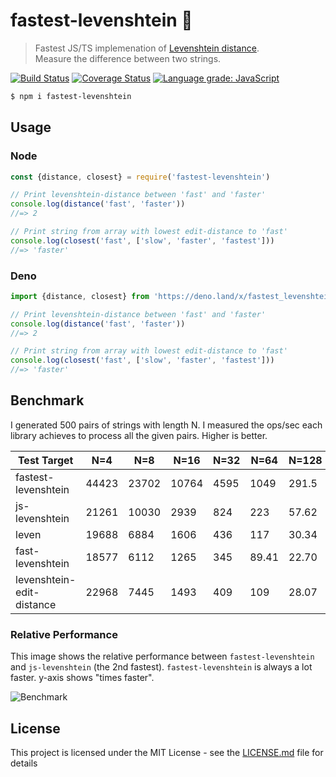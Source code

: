 # fastest-levenshtein :rocket: 
> Fastest JS/TS implemenation of [Levenshtein distance](https://en.wikipedia.org/wiki/Levenshtein_distance).<br>
> Measure the difference between two strings.

[![Build Status](https://travis-ci.org/ka-weihe/node-levenshtein.svg?branch=master)](https://travis-ci.org/ka-weihe/node-levenshtein)
[![Coverage Status](https://coveralls.io/repos/github/ka-weihe/node-levenshtein/badge.svg?branch=master)](https://coveralls.io/github/ka-weihe/node-levenshtein?branch=master)
[![Language grade: JavaScript](https://img.shields.io/lgtm/grade/javascript/g/ka-weihe/fastest-levenshtein.svg?logo=lgtm&logoWidth=18)](https://lgtm.com/projects/g/ka-weihe/fastest-levenshtein/context:javascript)
```bash
$ npm i fastest-levenshtein
```

## Usage
### Node
```javascript
const {distance, closest} = require('fastest-levenshtein')

// Print levenshtein-distance between 'fast' and 'faster' 
console.log(distance('fast', 'faster'))
//=> 2

// Print string from array with lowest edit-distance to 'fast'
console.log(closest('fast', ['slow', 'faster', 'fastest']))
//=> 'faster'
```

### Deno
```javascript
import {distance, closest} from 'https://deno.land/x/fastest_levenshtein/mod.ts'

// Print levenshtein-distance between 'fast' and 'faster' 
console.log(distance('fast', 'faster'))
//=> 2

// Print string from array with lowest edit-distance to 'fast'
console.log(closest('fast', ['slow', 'faster', 'fastest']))
//=> 'faster'
```

## Benchmark
I generated 500 pairs of strings with length N. I measured the ops/sec each library achieves to process all the given pairs. Higher is better. 

| Test Target               | N=4   | N=8   | N=16  | N=32 | N=64  | N=128 | N=256 | N=512 | N=1024 |
|---------------------------|-------|-------|-------|------|-------|-------|-------|-------|--------|
| fastest-levenshtein       | 44423 | 23702 | 10764 | 4595 | 1049  | 291.5 | 86.64 | 22.24 | 5.473  |
| js-levenshtein            | 21261 | 10030 | 2939  | 824  | 223   | 57.62 | 14.77 | 3.717 | 0.934  |
| leven                     | 19688 | 6884  | 1606  | 436  | 117   | 30.34 | 7.604 | 1.929 | 0.478  |
| fast-levenshtein          | 18577 | 6112  | 1265  | 345  | 89.41 | 22.70 | 5.676 | 1.428 | 0.348  |
| levenshtein-edit-distance | 22968 | 7445  | 1493  | 409  | 109   | 28.07 | 7.095 | 1.789 | 0.445  |

### Relative Performance
This image shows the relative performance between `fastest-levenshtein` and `js-levenshtein` (the 2nd fastest). `fastest-levenshtein` is always a lot faster. y-axis shows "times faster".

![Benchmark](/images/relaperf.png)

## License
This project is licensed under the MIT License - see the [LICENSE.md](LICENSE.md) file for details

